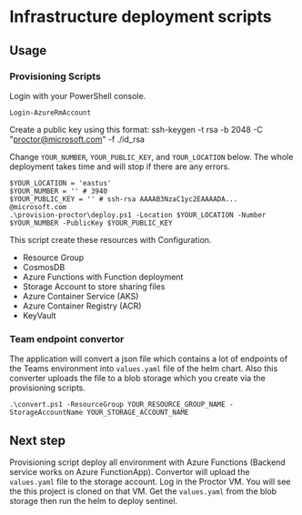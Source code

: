 # Infrastructure deployment scripts

## Usage

### Provisioning Scripts

Login with your PowerShell console.

```shell
Login-AzureRmAccount
```

Create a public key using this format:
ssh-keygen -t rsa -b 2048 -C "proctor@microsoft.com" -f ./id_rsa

Change `YOUR_NUMBER`, `YOUR_PUBLIC_KEY`, and `YOUR_LOCATION` below.
The whole deployment takes time and will stop if there are any errors.

```shell
$YOUR_LOCATION = 'eastus'
$YOUR_NUMBER = '' # 3940
$YOUR_PUBLIC_KEY = '' # ssh-rsa AAAAB3NzaC1yc2EAAAADA... @microsoft.com
.\provision-proctor\deploy.ps1 -Location $YOUR_LOCATION -Number $YOUR_NUMBER -PublicKey $YOUR_PUBLIC_KEY
```

This script create these resources with Configuration.

* Resource Group
* CosmosDB
* Azure Functions with Function deployment
* Storage Account to store sharing files
* Azure Container Service (AKS)
* Azure Container Registry (ACR)
* KeyVault

### Team endpoint convertor

The application will convert a json file which contains a lot of endpoints of the Teams environment into `values.yaml` file of the helm chart. Also this converter uploads the file to a blob storage which you create via the provisioning scripts.

```shell
.\convert.ps1 -ResourceGroup YOUR_RESOURCE_GROUP_NAME -StorageAccountName YOUR_STORAGE_ACCOUNT_NAME
```

## Next step

Provisioning script deploy all environment with Azure Functions (Backend service works on Azure FunctionApp). Convertor will upload the `values.yaml` file to the storage account. Log in the Proctor VM. You will see the this project is cloned on that VM. Get the `values.yaml` from the blob storage then run the helm to deploy sentinel.